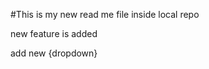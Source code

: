 #This is my new read me file inside local repo
<p> new feature is added</p>
<p> add new {dropdown} </p>